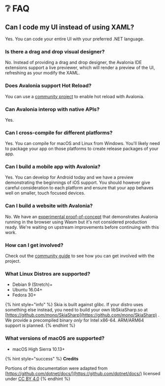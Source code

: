 # ❔ FAQ

## **Can I code my UI instead of using XAML?**

Yes. You can code your entire UI with your preferred .NET language.

### Is there a drag and drop visual designer?

No. Instead of providing a drag and drop designer, the Avalonia IDE extensions support a live previewer, which will render a preview of the UI, refreshing as your modify the XAML.

### Does Avalonia support Hot Reload?

You can use a [community project](https://github.com/AvaloniaCommunity/Live.Avalonia) to enable hot reload with Avalonia.

### Can Avalonia interop with native APIs?

Yes.

### Can I cross-compile for different platforms?

Yes. You can compile for macOS and Linux from Windows. You'll likely need to package your app on those platforms to create release packages of your app.

### Can I build a mobile app with Avalonia?

Yes. You can develop for Android today and we have a preview demonstrating the beginnings of iOS support. You should however give careful consideration to each platform and ensure that your app behaves well on smaller, touch focused devices.

### Can I build a website with Avalonia?

No. We have an [experimental proof-of-concept](http://testapp.keks-n.net/) that demonstrates Avalonia running in the browser using Wasm but it's not considered production ready. We're waiting on upstream improvements before continuing with this work.

### How can I get involved?

Check out the [community guide](community.md) to see how you can get involved with the project.

### What Linux Distros are supported?

* Debian 9 \(Stretch\)+
* Ubuntu 16.04+
* Fedora 30+

{% hint style="info" %}
Skia is built against glibc. If your distro uses something else instead, you need to build your own libSkiaSharp.so at [https://github.com/mono/SkiaSharp](https://github.com/mono/SkiaSharp) . We provide a precompiled binary _only_ for Intel x86-64. ARM/ARM64 support is planned.
{% endhint %}

### What versions of macOS are supported?

* macOS High Sierra 10.13+

{% hint style="success" %}
**Credits**

Portions of this documentation were adapted from [https://github.com/dotnet/docs/](https://github.com/dotnet/docs/) licensed under [CC BY 4.0](https://creativecommons.org/licenses/by/4.0/)
{% endhint %}

